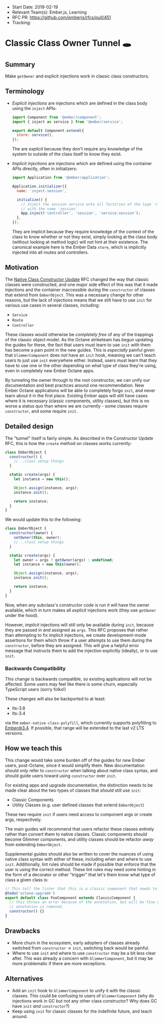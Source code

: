 - Start Date: 2019-02-19
- Relevant Team(s): Ember.js, Learning
- RFC PR: https://github.com/emberjs/rfcs/pull/451
- Tracking:

# Classic Class Owner Tunnel 🕳

## Summary

Make `getOwner` and explicit injections work in classic class constructors.

## Terminology

- _Explicit injections_ are injections which are defined in the class body using
  the `inject` APIs:

  ```js
  import Component from '@ember/component';
  import { inject as service } from '@ember/service';

  export default Component.extend({
    store: service(),
  });
  ```

  The are _explicit_ because they don't require any knowledge of the system to
  outside of the class itself to know they exist.

- _Implicit injections_ are injections which are defined using the container
  APIs directly, often in initializers:

  ```js
  import Application from '@ember/application';

  Application.initializer({
    name: 'inject-session',

    initialize() {
      // Inject the session service onto all factories of the type 'controller'
      // with the name 'session'
      App.inject('controller', 'session', 'service:session');
    },
  });
  ```

  They are implicit because they require knowledge of the context
  of the class to know whether or not they exist, simply looking at the class
  body (without looking at method logic) will not hint at their existence. The
  canonical example here is the Ember Data `store`, which is implicitly injected
  into all routes and controllers.

## Motivation

The [Native Class Constructor Update][1] RFC changed the way that classic
classes were constructed, and one major side effect of this was that it made
injections and the container inaccessible during the `constructor` of classes
that extend from `EmberObject`. This was a necessary change for other reasons,
but the lack of injections means that we still have to use `init` for various
use cases in several classes, including:

[1]: https://github.com/emberjs/rfcs/blob/master/text/0337-native-class-constructor-update.md

- `Service`
- `Route`
- `Controller`

These classes would otherwise be _completely free_ of any of the trappings of
the classic object model. As the Octane striketeam has begun updating the guides
for these, the fact that users must learn to use `init` with them has become a
pain point in the new guides. This is _especially_ painful given that
`GlimmerComponent` does _not_ have an `init` hook, meaning we can't teach users
to just use `init` everywhere either. Instead, users must learn that they have
to use one or the other depending on what type of class they're using, even in
completely new Ember Octane apps.

By tunneling the owner through to the root constructor, we can unify our
documentation and best practices around one recommendation. New Ember Octane
applications will be able to completely forgo `init`, and never learn about it
in the first place. Existing Ember apps will still have cases where it is
necessary (classic components, utility classes), but this is no worse a status
quo than where we are currently - some classes require `constructor`, and some
require `init`.

## Detailed design

The "tunnel" itself is fairly simple. As described in the Constructor Update
RFC, this is how the `create` method on classes works currently:

```js
class EmberObject {
  constructor() {
    // ..class setup things
  }

  static create(args) {
    let instance = new this();

    Object.assign(instance, args);
    instance.init();

    return instance;
  }
}
```

We would update this to the following:

```js
class EmberObject {
  constructor(owner) {
    setOwner(this, owner);
    // ..class setup things
  }

  static create(args) {
    let owner = args ? getOwner(args) : undefined;
    let instance = new this(owner);

    Object.assign(instance, args);
    instance.init();

    return instance;
  }
}
```

Now, when any subclass's constructor code is run it will have the owner
available, which in turn makes all _explicit_ injections work (they use
`getOwner` under the hood).

However, _implicit_ injections will still only be available during `init`,
because they are passed in and assigned as `args`. This RFC proposes that rather
than attempting to fix implicit injections, we create development-mode
assertions for them which throw if a user attempts to use them during the
`constructor`, before they are assigned. This will give a helpful error message
that instructs them to add the injection explicitly (ideally), or to use `init`.

### Backwards Compatibility

This change is backwards compatible, so existing applications will not be
affected. Some users may feel like there is some churn, especially TypeScript
users (sorry folks!)

These changes will also be backported to at least:

- lts-3.8
- lts-3.4

via the `ember-native-class-polyfill`, which currently supports polyfilling to
Ember@3.4. If possible, that range will be extended to the last v2 LTS versions.

## How we teach this

This change would take some burden off of the guides for _new_ Ember users,
post-Octane, since it would simplify them. New documentation should only refer
to `constructor` when talking about native class syntax, and should guide users
toward using `constructor` over `init`.

For existing apps and upgrade documentation, the distinction needs to be made
clear about the two types of classes that _should_ still use `init`:

- Classic Components
- Utility Classes (e.g. user defined classes that extend `EmberObject`)

These two require `init` if users need access to component args or create args,
respectively.

The main guides will recommend that users refactor these classes entirely rather
than convert them to native classes. Classic components should become Glimmer
components, and utility classes should be refactor _away_ from extending
`EmberObject`.

Supplemental guides should also be written to cover the nuances of using native
class syntax with either of these, including when and where to use `init`.
Additionally, lint rules should be made if possible that enforce that the user
is using the correct method. These lint rules may need some hinting in the form
of a decorator or other "trigger" that let's them know what type of class a
given class is:

```js
// This tell the linter that this is a classic component that needs to be upgraded
@todo('octane-upgrade')
export default class FooComponent extends ClassicComponent {
  // this throws an error because of the annotation, but will be fine once the
  // annotation is removed.
  constructor() {}
}
```

## Drawbacks

- More churn in the ecosystem, early adopters of classes already switched from
  `constructor` -> `init`, switching back would be painful.
- Where to use `init` and where to use `constructor` may be a bit less clear
  after. This was already a concern with `GlimmerComponent`, but it may be more
  problematic if there are more exceptions.

## Alternatives

- Add an `init` hook to `GlimmerComponent` to unify it with the classic classes.
  This could be confusing to users of `GlimmerComponent` (why do injections
  work in GC but not any other class constructor? Why does GC have `init` _and_
  `constructor`?)
- Keep using `init` for classic classes for the indefinite future, and teach
  around.
